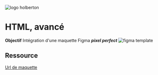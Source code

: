 ![logo holberton](https://cdn.prod.website-files.com/64107f65f30b69371e3d6bfa/65c6179aa44b63fa4f31e7ad_Holberton-Logo-Cherry.svg)
# HTML, avancé
**Objectif** 
Intégration  d'une  maquette  Figma  ***pixel perfect***
![figma template](https://s3.eu-west-3.amazonaws.com/hbtn.intranet/uploads/medias/2021/4/1f4cd63ecc3a8c03b0f4309b74aca179e225aabf.jpg?X-Amz-Algorithm=AWS4-HMAC-SHA256&X-Amz-Credential=AKIA4MYA5JM5DUTZGMZG/20240729/eu-west-3/s3/aws4_request&X-Amz-Date=20240729T130915Z&X-Amz-Expires=86400&X-Amz-SignedHeaders=host&X-Amz-Signature=79426a61bbd0d7127cf59360140ecf7d194a84df08dc651e8515b2b69b7e2570)
## Ressource
[Url de maquette](https://www.figma.com/design/XrEAsu1vQj5fhVaNG38d2W/Homepage?node-id=0-1&t=BJed0GLhgUG147P5-0)

